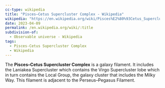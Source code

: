 ```yaml
---
cc-type: wikipedia
title: "Pisces–Cetus Supercluster Complex - Wikipedia"
wikipedia: "https://en.wikipedia.org/wiki/Pisces%E2%80%93Cetus_Supercluster_Complex"
date: 2023-04-09
permalink: /en.wikipedia.org/wiki/:title
subdivision-of:
  - Observable universe - Wikipedia
tags:
  - Pisces-Cetus Supercluster Complex
  - Wikipedia
---
```

The **Pisces–Cetus Supercluster Complex** is a galaxy filament. It includes the Laniakea Supercluster which contains the Virgo Supercluster lobe which in turn contains the Local Group, the galaxy cluster that includes the Milky Way. This filament is adjacent to the Perseus–Pegasus Filament.